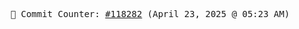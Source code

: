 <p align="center">
    <samp>
        📮 Commit Counter: <a href="https://github.com/Javascript-void0/Javascript-void0/commits/main">#118282</a> (April 23, 2025 @ 05:23 AM)
    </samp>
</p>